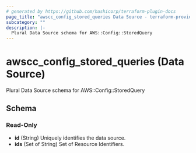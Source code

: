 ```yaml
---
# generated by https://github.com/hashicorp/terraform-plugin-docs
page_title: "awscc_config_stored_queries Data Source - terraform-provider-awscc"
subcategory: ""
description: |-
  Plural Data Source schema for AWS::Config::StoredQuery
---
```


# awscc_config_stored_queries (Data Source)

Plural Data Source schema for AWS::Config::StoredQuery



<!-- schema generated by tfplugindocs -->
## Schema

### Read-Only

- **id** (String) Uniquely identifies the data source.
- **ids** (Set of String) Set of Resource Identifiers.


